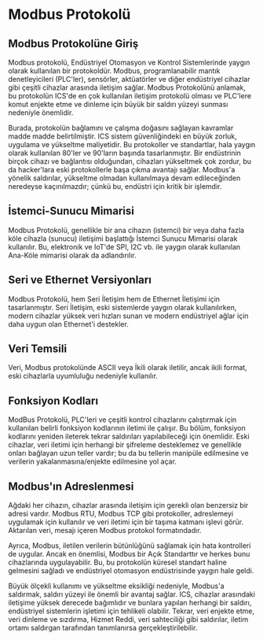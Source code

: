 # Modbus Protokolü

## Modbus Protokolüne Giriş

Modbus protokolü, Endüstriyel Otomasyon ve Kontrol Sistemlerinde yaygın olarak kullanılan bir protokoldür. Modbus, programlanabilir mantık denetleyicileri (PLC'ler), sensörler, aktüatörler ve diğer endüstriyel cihazlar gibi çeşitli cihazlar arasında iletişim sağlar. Modbus Protokolünü anlamak, bu protokolün ICS'de en çok kullanılan iletişim protokolü olması ve PLC'lere komut enjekte etme ve dinleme için büyük bir saldırı yüzeyi sunması nedeniyle önemlidir.

Burada, protokolün bağlamını ve çalışma doğasını sağlayan kavramlar madde madde belirtilmiştir. ICS sistem güvenliğindeki en büyük zorluk, uygulama ve yükseltme maliyetidir. Bu protokoller ve standartlar, hala yaygın olarak kullanılan 80'ler ve 90'ların başında tasarlanmıştır. Bir endüstrinin birçok cihazı ve bağlantısı olduğundan, cihazları yükseltmek çok zordur, bu da hacker'lara eski protokollerle başa çıkma avantajı sağlar. Modbus'a yönelik saldırılar, yükseltme olmadan kullanılmaya devam edileceğinden neredeyse kaçınılmazdır; çünkü bu, endüstri için kritik bir işlemdir.

## İstemci-Sunucu Mimarisi

Modbus Protokolü, genellikle bir ana cihazın (istemci) bir veya daha fazla köle cihazla (sunucu) iletişimi başlattığı İstemci Sunucu Mimarisi olarak kullanılır. Bu, elektronik ve IoT'de SPI, I2C vb. ile yaygın olarak kullanılan Ana-Köle mimarisi olarak da adlandırılır.

## Seri ve Ethernet Versiyonları

Modbus Protokolü, hem Seri İletişim hem de Ethernet İletişimi için tasarlanmıştır. Seri İletişim, eski sistemlerde yaygın olarak kullanılırken, modern cihazlar yüksek veri hızları sunan ve modern endüstriyel ağlar için daha uygun olan Ethernet'i destekler.

## Veri Temsili

Veri, Modbus protokolünde ASCII veya İkili olarak iletilir, ancak ikili format, eski cihazlarla uyumluluğu nedeniyle kullanılır.

## Fonksiyon Kodları

ModBus Protokolü, PLC'leri ve çeşitli kontrol cihazlarını çalıştırmak için kullanılan belirli fonksiyon kodlarının iletimi ile çalışır. Bu bölüm, fonksiyon kodlarını yeniden ileterek tekrar saldırıları yapılabileceği için önemlidir. Eski cihazlar, veri iletimi için herhangi bir şifreleme desteklemez ve genellikle onları bağlayan uzun teller vardır; bu da bu tellerin manipüle edilmesine ve verilerin yakalanmasına/enjekte edilmesine yol açar.

## Modbus'ın Adreslenmesi

Ağdaki her cihazın, cihazlar arasında iletişim için gerekli olan benzersiz bir adresi vardır. Modbus RTU, Modbus TCP gibi protokoller, adreslemeyi uygulamak için kullanılır ve veri iletimi için bir taşıma katmanı işlevi görür. Aktarılan veri, mesajı içeren Modbus protokol formatındadır.

Ayrıca, Modbus, iletilen verilerin bütünlüğünü sağlamak için hata kontrolleri de uygular. Ancak en önemlisi, Modbus bir Açık Standarttır ve herkes bunu cihazlarında uygulayabilir. Bu, bu protokolün küresel standart haline gelmesini sağladı ve endüstriyel otomasyon endüstrisinde yaygın hale geldi.

Büyük ölçekli kullanımı ve yükseltme eksikliği nedeniyle, Modbus'a saldırmak, saldırı yüzeyi ile önemli bir avantaj sağlar. ICS, cihazlar arasındaki iletişime yüksek derecede bağımlıdır ve bunlara yapılan herhangi bir saldırı, endüstriyel sistemlerin işletimi için tehlikeli olabilir. Tekrar, veri enjekte etme, veri dinleme ve sızdırma, Hizmet Reddi, veri sahteciliği gibi saldırılar, iletim ortamı saldırgan tarafından tanımlanırsa gerçekleştirilebilir.

